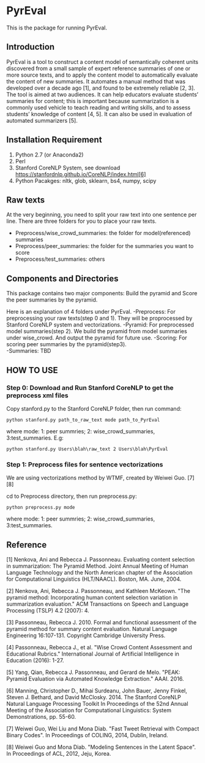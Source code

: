 # PyrEval

This is the package for running PyrEval. 

## Introduction 
PyrEval is a tool to construct a content model of semantically coherent units discovered from a small sample of expert reference summaries of one or more source texts, and to apply the content model to automatically evaluate the content of new summaries. It automates a manual method that was developed over a decade ago [1], and found to be extremely reliable [2, 3]. The tool is aimed at two audiences. It can help educators evaluate students’ summaries for content; this is important because summarization is a commonly used vehicle to teach reading and writing skills, and to assess students’ knowledge of content [4, 5]. It can also be used in evaluation of automated summarizers [5]. 

## Installation Requirement 
1. Python 2.7 (or Anaconda2)
2. Perl
3. Stanford CoreNLP System, see download https://stanfordnlp.github.io/CoreNLP/index.html[6]
4. Python Pacakges: nltk, glob, sklearn, bs4, numpy, scipy

## Raw texts
At the very beginning, you need to split your raw text into one sentence per line. There are three folders for you to place your raw texts. 
- Preprocess/wise_crowd_summaries: the folder for model(referenced) summaries
- Preprocess/peer_summaries: the folder for the summaries you want to score
- Preprocess/test_summaries: others 

## Components and Directories
This package contains two major components: Build the pyramid and Score the peer summaries by the pyramid.  

Here is an explanation of 4 folders under PyrEval. 
-Preprocess: For preprocessing your raw texts(step 0 and 1). They will be proprocessed by Stanford CoreNLP system and vectorizations. 
-Pyramid: For preprocessed model summaries(step 2). We build the pyramid from model summaries under wise_crowd. And output the pyramid for future use. 
-Scoring: For scoring peer summaries by the pyramid(step3).  
-Summaries: TBD


## HOW TO USE 
### Step 0: Download and Run Stanford CoreNLP to get the preprocess xml files 
Copy stanford.py to the Stanford CoreNLP folder, then run command: 
```
python stanford.py path_to_raw_text mode path_to_PyrEval
```
where mode: 1: peer summries; 2: wise_crowd_summaries, 3:test_summaries. 
E.g: 
```
python stanford.py Users\blah\raw_text 2 Users\blah\PyrEval 
```

### Step 1: Preprocess files for sentence vectorizations 
We are using vectorizations method by WTMF, created by Weiwei Guo. [7][8]

cd to Preprocess directory, then run preprocess.py:
```
python preprocess.py mode 
``` 
where mode: 1: peer summries; 2: wise_crowd_summaries, 3:test_summaries. 


## Reference
[1] Nenkova, Ani and Rebecca J. Passonneau. Evaluating content selection in summarization: The Pyramid Method. Joint Annual Meeting of Human Language Technology and the North American chapter of the Association for Computational Linguistics (HLT/NAACL). Boston, MA. June, 2004.

[2] Nenkova, Ani, Rebecca J. Passonneau, and Kathleen McKeown. "The pyramid method: Incorporating human content selection variation in summarization evaluation." ACM Transactions on Speech and Language Processing (TSLP) 4.2 (2007): 4.

[3] Passonneau, Rebecca J. 2010. Formal and functional assessment of the pyramid method for summary content evaluation. Natural Language Engineering 16:107-131. Copyright Cambridge University Press.

[4] Passonneau, Rebecca J., et al. "Wise Crowd Content Assessment and Educational Rubrics." International Journal of Artificial Intelligence in Education (2016): 1-27.

[5] Yang, Qian, Rebecca J. Passonneau, and Gerard de Melo. "PEAK: Pyramid Evaluation via Automated Knowledge Extraction." AAAI. 2016.

[6] Manning, Christopher D., Mihai Surdeanu, John Bauer, Jenny Finkel, Steven J. Bethard, and David McClosky. 2014. The Stanford CoreNLP Natural Language Processing Toolkit In Proceedings of the 52nd Annual Meeting of the Association for Computational Linguistics: System Demonstrations, pp. 55-60.

[7] Weiwei Guo, Wei Liu and Mona Diab. "Fast Tweet Retrieval with Compact Binary Codes". In Proceedings of COLING, 2014, Dublin, Ireland.

[8] Weiwei Guo and Mona Diab. "Modeling Sentences in the Latent Space". In Proceedings of ACL, 2012, Jeju, Korea.